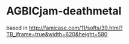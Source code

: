 # AGBICjam-deathmetal
based in http://famicase.com/11/softs/39.html?TB_iframe=true&width=620&height=580